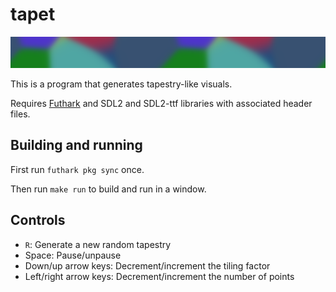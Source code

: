# tapet

![Screenshot](tapet.png)

This is a program that generates tapestry-like visuals.

Requires [Futhark](http://futhark-lang.org) and SDL2 and SDL2-ttf
libraries with associated header files.


## Building and running

First run `futhark pkg sync` once.

Then run `make run` to build and run in a window.


## Controls

  - `R`: Generate a new random tapestry
  - Space: Pause/unpause
  - Down/up arrow keys: Decrement/increment the tiling factor
  - Left/right arrow keys: Decrement/increment the number of points

